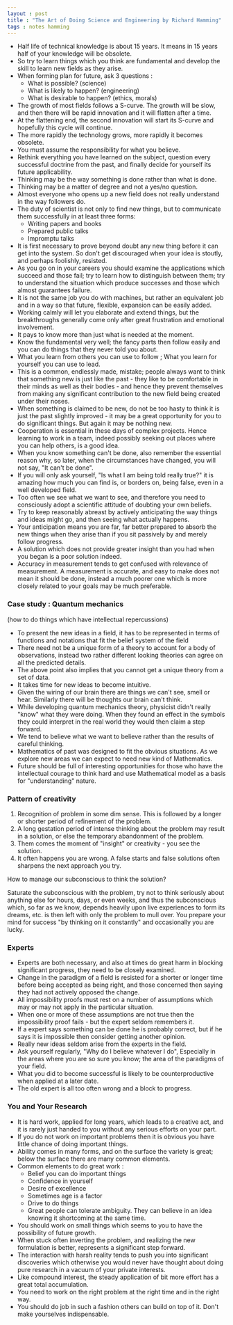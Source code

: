 ```yaml
---
layout : post
title : "The Art of Doing Science and Engineering by Richard Hamming"
tags : notes hamming
---
```


- Half life of technical knowledge is about 15 years. It means in 15 years half of your knowledge will be obsolete.
- So try to learn things which you think are fundamental and develop the skill to learn new fields as they arise. 
- When forming plan for future, ask 3 questions :
	- What is possible? (science) 
	- What is likely to happen? (engineering) 
	- What is desirable to happen? (ethics, morals) 
- The growth of most fields follows a S-curve. The growth will be slow, and then there will be rapid innovation and it will flatten after a time. 
- At the flattening end, the second innovation will start its S-curve and hopefully this cycle will continue. 
- The more rapidly the technology grows, more rapidly it becomes obsolete. 
- You must assume the responsibility for what you believe. 
- Rethink everything you have learned on the subject, question every successful doctrine from the past, and finally decide for yourself its future applicability. 
- Thinking may be the way something is done rather than what is done. 
- Thinking may be a matter of degree and not a yes/no question. 
- Almost everyone who opens up a new field does not really understand in the way followers do. 
- The duty of scientist is not only to find new things, but to communicate them successfully in at least three forms:
	- Writing papers and books
	- Prepared public talks 
	- Impromptu talks
- It is first necessary to prove beyond doubt any new thing before it can get into the system. So don't get discouraged when your idea is stoutly, and perhaps foolishly, resisted. 
- As you go on in your careers you should examine the applications which succeed and those fail; try to learn how to distinguish between them; try to understand the situation which produce successes and those which almost guarantees failure. 
- It is not the same job you do with machines, but rather an equivalent job and in a way so that future, flexible, expansion can be easily added. 
- Working calmly will let you elaborate and extend things, but the breakthroughs generally come only after great frustration and emotional involvement. 
- It pays to know more than just what is needed at the moment. 
- Know the fundamental very well; the fancy parts then follow easily and you can do things that they never told you about. 
- What you learn from others you can use to follow ; What you learn for yourself you can use to lead. 
- This is a common, endlessly made, mistake; people always want to think that something new is just like the past - they like to be comfortable in their minds as well as their bodies - and hence they prevent themselves from making any significant contribution to the new field being created under their noses. 
- When something is claimed to be new, do not be too hasty to think it is just the past slightly improved - it may be a great opportunity for you to do significant things. But again it may be nothing new. 
- Cooperation is essential in these days of complex projects. Hence learning to work in a team, indeed possibly seeking out places where you can help others, is a good idea. 
- When you know something can't be done, also remember the essential reason why, so later, when the circumstances have changed, you will not say, "It can't be done". 
- If you will only ask yourself, "Is what I am being told really true?" it is amazing how much you can find is, or borders on, being false, even in a well developed field. 
- Too often we see what we want to see, and therefore you need to consciously adopt a scientific attitude of doubting your own beliefs. 
- Try to keep reasonably abreast by actively anticipating the way things and ideas might go, and then seeing what actually happens. 
- Your anticipation means you are far, far better prepared to absorb the new things when they arise than if you sit passively by and merely follow progress. 
- A solution which does not provide greater insight than you had when you began is a poor solution indeed.
- Accuracy in measurement tends to get confused with relevance of measurement. A measurement is accurate, and easy to make does not mean it should be done, instead a much poorer one which is more closely related to your goals may be much preferable.  

### Case study : Quantum mechanics
(how to do things which have intellectual repercussions)
- To present the new ideas in a field, it has to be represented in terms of functions and notations that fit the belief system of the field
- There need not be a unique form of a theory to account for a body of observations, instead two rather different looking theories can agree on all the predicted details. 
- The above point also implies that you cannot get a unique theory from a set of data. 
- It takes time for new ideas to become intuitive. 
- Given the wiring of our brain there are things we can't see, smell or hear. Similarly there will be thoughts our brain can't think. 
- While developing quantum mechanics theory, physicist didn't really "know" what they were doing. When they found an effect in the symbols they could interpret in the real world they would then claim a step forward. 
- We tend to believe what we want to believe rather than the results of careful thinking. 
- Mathematics of past was designed to fit the obvious situations. As we explore new areas we can expect to need new kind of Mathematics. 
- Future should be full of interesting opportunities for those who have the intellectual courage to think hard and use Mathematical model as a basis for "understanding" nature.  

### Pattern of creativity 
1. Recognition of problem in some dim sense. This is followed by a longer or shorter period of refinement of the problem. 
2. A long gestation period of intense thinking about the problem may result in a solution, or else the temporary abandonment of the problem. 
3. Them comes the moment of "insight" or creativity - you see the solution. 
4. It often happens you are wrong. A false starts and false solutions often sharpens the next approach you try.  

How to manage our subconscious to think the solution?  

Saturate the subconscious with the problem, try not to think seriously about anything else for hours, days, or even weeks, and thus the subconscious which, so far as we know, depends heavily upon live experiences to form its dreams, etc. is then left with only the problem to mull over. You prepare your mind for success "by thinking on it constantly" and occasionally you are lucky.

### Experts 
- Experts are both necessary, and also at times do great harm in blocking significant progress, they need to be closely examined.
- Change in the paradigm of a field is resisted for a shorter or longer time before being accepted as being right, and those concerned then saying they had not actively opposed the change.
- All impossibility proofs must rest on a number of assumptions which may or may not apply in the particular situation.
- When one or more of these assumptions are not true then the impossibility proof fails - but the expert seldom remembers it.
- If a expert says something can be done he is probably correct, but if he says it is impossible then consider getting another opinion.
- Really new ideas seldom arise from the experts in the field.
- Ask yourself regularly, "Why do I believe whatever I do", Especially in the areas where you are so sure you know; the area of the paradigms of your field.
- What you did to become successful is likely to be counterproductive when applied at a later date.
- The old expert is all too often wrong and a block to progress.

### You and Your Research
- It is hard work, applied for long years, which leads to a creative act, and it is rarely just handed to you without any serious efforts on your part.
- If you do not work on important problems then it is obvious you have little chance of doing important things.
- Ability comes in many forms, and on the surface the variety is great; below the surface there are many common elements.
- Common elements to do great work : 
	- Belief you can do important things
	- Confidence in yourself
	- Desire of excellence
	- Sometimes age is a factor
	- Drive to do things
	- Great people can tolerate ambiguity. They can believe in an idea knowing it shortcoming at the same time.
- You should work on small things which seems to you to have the possibility of future growth.
- When stuck often inverting the problem, and realizing the new formulation is better, represents a significant step forward.
- The interaction with harsh reality tends to push you into significant discoveries which otherwise you would never have thought about doing pure research in a vacuum of your private interests. 
- Like compound interest, the steady application of bit more effort has a great total accumulation.
- You need to work on the right problem at the right time and in the right way. 
- You should do job in such a fashion others can build on top of it. Don't make yourselves indispensable. 
